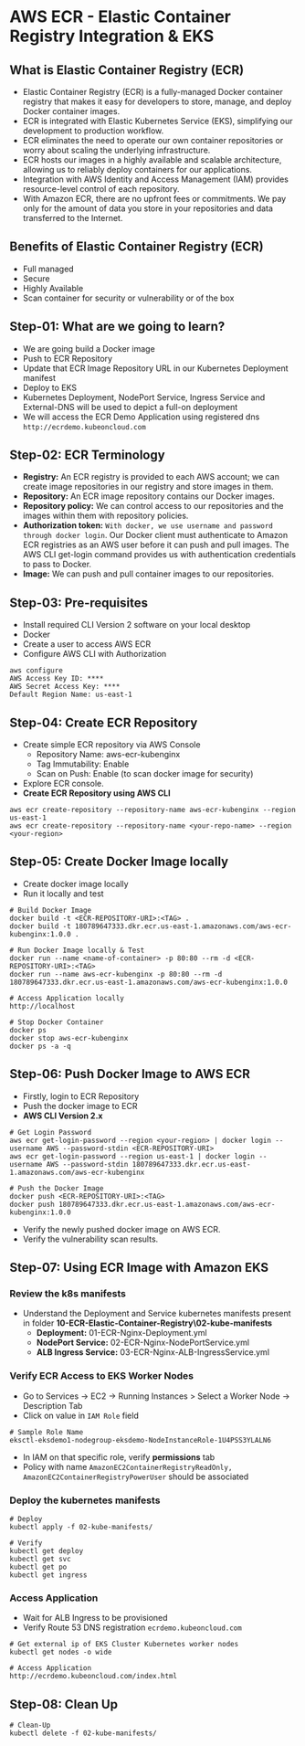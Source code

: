 # AWS ECR - Elastic Container Registry Integration & EKS

## What is Elastic Container Registry (ECR)
- Elastic Container Registry (ECR) is a fully-managed Docker container registry that makes it easy for developers to store, manage, and deploy Docker container images.
- ECR is integrated with Elastic Kubernetes Service (EKS), simplifying our development to production workflow.
- ECR eliminates the need to operate our own container repositories or worry about scaling the underlying infrastructure.
- ECR hosts our images in a highly available and scalable architecture, allowing us to reliably deploy containers for our applications.
- Integration with AWS Identity and Access Management (IAM) provides resource-level control of each repository.
- With Amazon ECR, there are no upfront fees or commitments. We pay only for the amount of data you store in your repositories and data transferred to the Internet.

## Benefits of Elastic Container Registry (ECR)
- Full managed
- Secure
- Highly Available
- Scan container for security or vulnerability or of the box

## Step-01: What are we going to learn?
- We are going build a Docker image 
- Push to ECR Repository
- Update that ECR Image Repository URL in our Kubernetes Deployment manifest
- Deploy to EKS
- Kubernetes Deployment, NodePort Service, Ingress Service and External-DNS will be used to depict a full-on deployment
- We will access the ECR Demo Application using registered dns `http://ecrdemo.kubeoncloud.com`

## Step-02: ECR Terminology
 - **Registry:** An  ECR registry is provided to each AWS account; we can create image repositories in our registry and store images in them. 
- **Repository:** An ECR image repository contains our Docker images. 
- **Repository policy:** We can control access to our repositories and the images within them with repository policies. 
- **Authorization token:** `With docker, we use username and password through docker login`. Our Docker client must authenticate to Amazon ECR registries as an AWS user before it can push and pull images. The AWS CLI get-login command provides us with authentication credentials to pass to Docker. 
- **Image:** We can push and pull container images to our repositories.  

## Step-03: Pre-requisites
- Install required CLI Version 2 software on your local desktop
- Docker 
- Create a user to access AWS ECR
- Configure AWS CLI with Authorization

```
aws configure
AWS Access Key ID: ****
AWS Secret Access Key: ****
Default Region Name: us-east-1
```   

## Step-04: Create ECR Repository
- Create simple ECR repository via AWS Console 
   - Repository Name: aws-ecr-kubenginx
   - Tag Immutability: Enable
   - Scan on Push: Enable (to scan docker image for security)
- Explore ECR console. 
- **Create ECR Repository using AWS CLI**
```
aws ecr create-repository --repository-name aws-ecr-kubenginx --region us-east-1
aws ecr create-repository --repository-name <your-repo-name> --region <your-region>
```

## Step-05: Create Docker Image locally
- Create docker image locally
- Run it locally and test
```
# Build Docker Image
docker build -t <ECR-REPOSITORY-URI>:<TAG> . 
docker build -t 180789647333.dkr.ecr.us-east-1.amazonaws.com/aws-ecr-kubenginx:1.0.0 . 

# Run Docker Image locally & Test
docker run --name <name-of-container> -p 80:80 --rm -d <ECR-REPOSITORY-URI>:<TAG>
docker run --name aws-ecr-kubenginx -p 80:80 --rm -d 180789647333.dkr.ecr.us-east-1.amazonaws.com/aws-ecr-kubenginx:1.0.0

# Access Application locally
http://localhost

# Stop Docker Container
docker ps
docker stop aws-ecr-kubenginx
docker ps -a -q
```

## Step-06: Push Docker Image to AWS ECR
- Firstly, login to ECR Repository
- Push the docker image to ECR
- **AWS CLI Version 2.x**
```
# Get Login Password
aws ecr get-login-password --region <your-region> | docker login --username AWS --password-stdin <ECR-REPOSITORY-URI>
aws ecr get-login-password --region us-east-1 | docker login --username AWS --password-stdin 180789647333.dkr.ecr.us-east-1.amazonaws.com/aws-ecr-kubenginx

# Push the Docker Image
docker push <ECR-REPOSITORY-URI>:<TAG>
docker push 180789647333.dkr.ecr.us-east-1.amazonaws.com/aws-ecr-kubenginx:1.0.0
```
- Verify the newly pushed docker image on AWS ECR. 
- Verify the vulnerability scan results. 

## Step-07: Using ECR Image with Amazon EKS

### Review the k8s manifests
- Understand the Deployment and Service kubernetes manifests present in folder **10-ECR-Elastic-Container-Registry\02-kube-manifests**
  - **Deployment:** 01-ECR-Nginx-Deployment.yml
  - **NodePort Service:** 02-ECR-Nginx-NodePortService.yml
  - **ALB Ingress Service:** 03-ECR-Nginx-ALB-IngressService.yml

### Verify ECR Access to EKS Worker Nodes
- Go to Services -> EC2 -> Running Instances > Select a Worker Node -> Description Tab
- Click on value in `IAM Role` field
```
# Sample Role Name 
eksctl-eksdemo1-nodegroup-eksdemo-NodeInstanceRole-1U4PSS3YLALN6
```
- In IAM on that specific role, verify **permissions** tab
- Policy with name `AmazonEC2ContainerRegistryReadOnly, AmazonEC2ContainerRegistryPowerUser` should be associated

### Deploy the kubernetes manifests
```
# Deploy
kubectl apply -f 02-kube-manifests/

# Verify
kubectl get deploy
kubectl get svc
kubectl get po
kubectl get ingress
```
### Access Application
- Wait for ALB Ingress to be provisioned
- Verify Route 53 DNS registration `ecrdemo.kubeoncloud.com`
```
# Get external ip of EKS Cluster Kubernetes worker nodes
kubectl get nodes -o wide

# Access Application
http://ecrdemo.kubeoncloud.com/index.html
```

## Step-08: Clean Up 
```
# Clean-Up
kubectl delete -f 02-kube-manifests/
```
